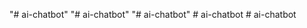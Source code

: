 "# ai-chatbot" 
"# ai-chatbot" 
"# ai-chatbot" 
#   a i - c h a t b o t  
 #   a i - c h a t b o t  
 